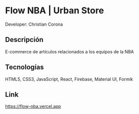# Flow NBA | Urban Store

Developer: Christian Corona

## Descripción

E-commerce de artículos relacionados a los equipos de la NBA

## Tecnologías

HTML5, CSS3, JavaScript, React, Firebase, Material UI, Formik

## Link

https://flow-nba.vercel.app